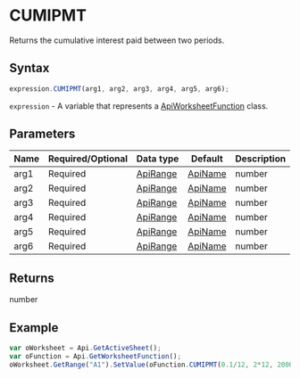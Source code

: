 # CUMIPMT

Returns the cumulative interest paid between two periods.

## Syntax

```javascript
expression.CUMIPMT(arg1, arg2, arg3, arg4, arg5, arg6);
```

`expression` - A variable that represents a [ApiWorksheetFunction](../ApiWorksheetFunction.md) class.

## Parameters

| **Name** | **Required/Optional** | **Data type** | **Default** | **Description** |
| ------------- | ------------- | ------------- | ------------- | ------------- |
| arg1 | Required | [ApiRange](../../ApiRange/ApiRange.md) | [ApiName](../../ApiName/ApiName.md) | number |  | The interest rate for the investment. |
| arg2 | Required | [ApiRange](../../ApiRange/ApiRange.md) | [ApiName](../../ApiName/ApiName.md) | number |  | The total number of payment periods. |
| arg3 | Required | [ApiRange](../../ApiRange/ApiRange.md) | [ApiName](../../ApiName/ApiName.md) | number |  | A present value of the payments. |
| arg4 | Required | [ApiRange](../../ApiRange/ApiRange.md) | [ApiName](../../ApiName/ApiName.md) | number |  | The first period included into the calculation. |
| arg5 | Required | [ApiRange](../../ApiRange/ApiRange.md) | [ApiName](../../ApiName/ApiName.md) | number |  | The last period included into the calculation. |
| arg6 | Required | [ApiRange](../../ApiRange/ApiRange.md) | [ApiName](../../ApiName/ApiName.md) | number |  | The timing of the payment. |

## Returns

number

## Example



```javascript
var oWorksheet = Api.GetActiveSheet();
var oFunction = Api.GetWorksheetFunction();
oWorksheet.GetRange("A1").SetValue(oFunction.CUMIPMT(0.1/12, 2*12, 2000, 1, 24, 0));
```
